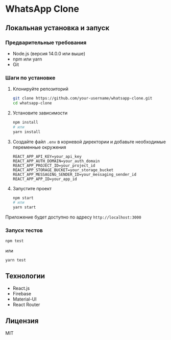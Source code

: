 # WhatsApp Clone

## Локальная установка и запуск

### Предварительные требования

- Node.js (версия 14.0.0 или выше)
- npm или yarn
- Git

### Шаги по установке

1. Клонируйте репозиторий

   ```bash
   git clone https://github.com/your-username/whatsapp-clone.git
   cd whatsapp-clone
   ```

2. Установите зависимости

   ```bash
   npm install
   # или
   yarn install
   ```

3. Создайте файл `.env` в корневой директории и добавьте необходимые переменные окружения

   ```
   REACT_APP_API_KEY=your_api_key
   REACT_APP_AUTH_DOMAIN=your_auth_domain
   REACT_APP_PROJECT_ID=your_project_id
   REACT_APP_STORAGE_BUCKET=your_storage_bucket
   REACT_APP_MESSAGING_SENDER_ID=your_messaging_sender_id
   REACT_APP_APP_ID=your_app_id
   ```

4. Запустите проект
   ```bash
   npm start
   # или
   yarn start
   ```

Приложение будет доступно по адресу `http://localhost:3000`

### Запуск тестов

```bash
npm test
```

или

```
yarn test
```

## Технологии

- React.js
- Firebase
- Material-UI
- React Router

## Лицензия

MIT
